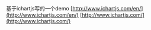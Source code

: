
基于ichartjs写的一个demo  [http://www.ichartjs.com/en/](http://www.ichartjs.com/en/)  [http://www.ichartjs.com/](http://www.ichartjs.com/)

